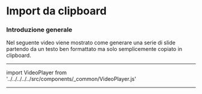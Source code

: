 # Import da clipboard

### Introduzione generale 
Nel seguente video viene mostrato come generare una serie di slide partendo da un testo ben formattato ma 
solo semplicemente copiato in clipboard.

---

import VideoPlayer from '../../../../../src/components/_common/VideoPlayer.js'

<VideoPlayer url='https://youtu.be/0W4MD1_p2uc' />

---
